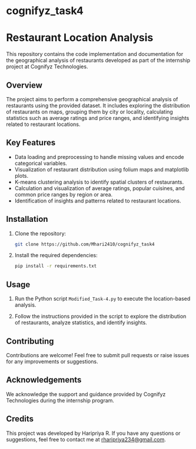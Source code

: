 # cognifyz_task4

# Restaurant Location Analysis

This repository contains the code implementation and documentation for the geographical analysis of restaurants developed as part of the internship project at Cognifyz Technologies.

## Overview

The project aims to perform a comprehensive geographical analysis of restaurants using the provided dataset. It includes exploring the distribution of restaurants on maps, grouping them by city or locality, calculating statistics such as average ratings and price ranges, and identifying insights related to restaurant locations.

## Key Features

- Data loading and preprocessing to handle missing values and encode categorical variables.
- Visualization of restaurant distribution using folium maps and matplotlib plots.
- K-means clustering analysis to identify spatial clusters of restaurants.
- Calculation and visualization of average ratings, popular cuisines, and common price ranges by region or area.
- Identification of insights and patterns related to restaurant locations.

## Installation

1. Clone the repository:

   ```bash
   git clone https://github.com/Mhari2410/cognifyz_task4
   ```

2. Install the required dependencies:

   ```bash
   pip install -r requirements.txt
   ```

## Usage

1. Run the Python script `Modified_Task-4.py` to execute the location-based analysis.

2. Follow the instructions provided in the script to explore the distribution of restaurants, analyze statistics, and identify insights.

## Contributing

Contributions are welcome! Feel free to submit pull requests or raise issues for any improvements or suggestions.

## Acknowledgements

We acknowledge the support and guidance provided by Cognifyz Technologies during the internship program.

## Credits

This project was developed by Haripriya R. If you have any questions or suggestions, feel free to contact me at rharipriya234@gmail.com.
